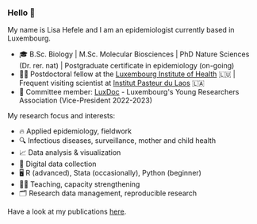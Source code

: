 ### Hello 👋

My name is Lisa Hefele and I am an epidemiologist currently based in Luxembourg. 

 -  🎓 B.Sc. Biology | M.Sc. Molecular Biosciences | PhD Nature Sciences (Dr. rer. nat) | Postgraduate certificate in epidemiology (on-going)
 -  👩‍🔬 Postdoctoral fellow at the [Luxembourg Institute of Health](https://www.lih.lu/en/) 🇱🇺 | Frequent visiting scientist at [Institut Pasteur du Laos](https://www.pasteur.la/) 🇱🇦
 -  💙 Committee member: [LuxDoc](https://luxdoc.uni.lu/) - Luxembourg's Young Researchers Association (Vice-President 2022-2023) 

My research focus and interests:

 -  🔥 Applied epidemiology, fieldwork
 -  🔍 Infectious diseases, surveillance, mother and child health
 -  📈 Data analysis & visualization
 -  📶 Digital data collection
 -  🖥️ R (advanced), Stata (occasionally), Python (beginner)
 -  👩‍🏫 Teaching, capacity strengthening
 -  🗂️ Research data management, reproducible research

Have a look at my publications [here](https://orcid.org/0000-0001-5449-9503).
